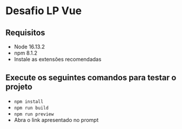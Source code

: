 # Desafio LP Vue

## Requisitos

* Node 16.13.2
* npm 8.1.2
* Instale as extensões recomendadas

## Execute os seguintes comandos para testar o projeto

* `npm install`
* `npm run build`
* `npm run preview`
* Abra o link apresentado no prompt